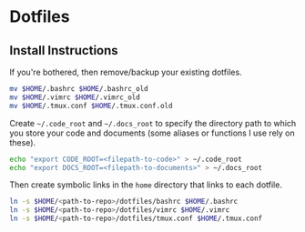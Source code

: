 # Dotfiles

## Install Instructions

If you're bothered, then remove/backup your existing dotfiles.

```sh
mv $HOME/.bashrc $HOME/.bashrc_old
mv $HOME/.vimrc $HOME/.vimrc_old
mv $HOME/.tmux.conf $HOME/.tmux.conf.old
```

Create `~/.code_root` and `~/.docs_root` to specify the directory path to which you store your code and documents (some aliases or functions I use rely on these). 

```sh
echo "export CODE_ROOT=<filepath-to-code>" > ~/.code_root
echo "export DOCS_ROOT=<filepath-to-documents>" > ~/.docs_root
```

Then create symbolic links in the `home` directory that links to each dotfile.

```sh
ln -s $HOME/<path-to-repo>/dotfiles/bashrc $HOME/.bashrc
ln -s $HOME/<path-to-repo>/dotfiles/vimrc $HOME/.vimrc
ln -s $HOME/<path-to-repo>/dotfiles/tmux.conf $HOME/.tmux.conf
```

